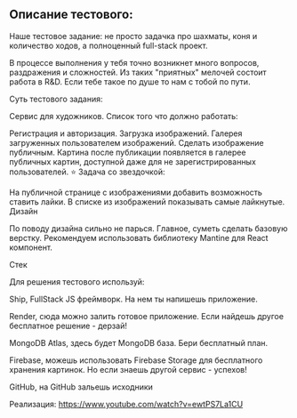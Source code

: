 ## Описание тестового: 
Наше тестовое задание: не просто задачка про шахматы, коня и количество ходов, а полноценный full-stack проект.

В процессе выполнения у тебя точно возникнет много вопросов, раздражения и сложностей. Из таких "приятных" мелочей состоит работа в R&D. Если тебе такое по душе то нам с тобой по пути.

Суть тестового задания:

Сервис для художников. Список того что должно работать:

Регистрация и авторизация.
Загрузка изображений.
Галерея загруженных пользователем изображений.
Сделать изображение публичным. Картина после публикации появляется в галерее публичных картин, доступной даже для не зарегистрированных пользователей.
⭐ Задача со звездочкой:

На публичной странице с изображениями добавить возможность ставить лайки. В списке из изображений показывать самые лайкнутые.
Дизайн

По поводу дизайна сильно не парься. Главное, суметь сделать базовую верстку. Рекомендуем использовать библиотеку Mantine для React компонент.

Стек

Для решения тестового используй:

Ship, FullStack JS фреймворк. На нем ты напишешь приложение.

Render, сюда можно залить готовое приложение. Если найдешь другое бесплатное решение - дерзай!

MongoDB Atlas, здесь будет MongoDB база. Бери бесплатный план.

Firebase, можешь использовать Firebase Storage для бесплатного хранения картинок. Но если знаешь другой сервис - успехов!

GitHub, на GitHub зальешь исходники

Реализация: https://www.youtube.com/watch?v=ewtPS7La1CU
